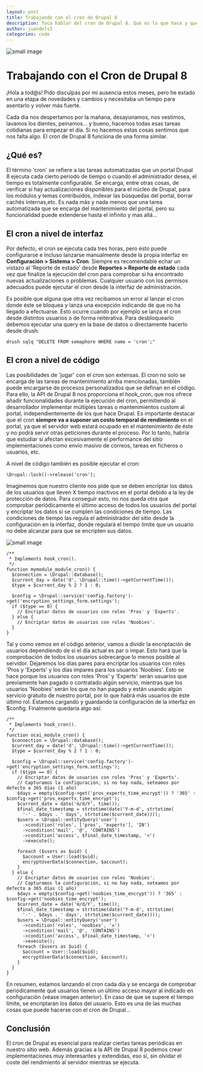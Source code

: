 ```yaml
---
layout: post
title: Trabajando con el cron de Drupal 8 
description: Toca hablar del cron de Drupal 8. Qué es lo que hace y qué puede llegar a conseguirse con él
author: juandels3
categories: code
---
```


![small image]({{site.baseurl}}/images/cron-drupal.jpeg)

# Trabajando con el Cron de Drupal 8

¡Hola a tod@s! Pido disculpas por mi ausencia estos meses, pero he estado en una etapa de novedades y cambios y necesitaba un tiempo para asentarlo y volver más fuerte. 

Cada día nos despertamos por la mañana, desayunamos, nos vestimos, lavamos los dientes, peinamos... y bueno, hacemos todas esas tareas cotidianas para empezar el día. Si no hacemos estas cosas sentimos que nos falta algo. El cron de Drupal 8 funciona de una forma similar. 

## ¿Qué es?

El término 'cron' se refiere a las tareas automatizadas que un portal Drupal 8 ejecuta cada cierto periodo de tiempo o cuando el administrador desea, el tiempo es totalmente configurable. Se encarga, entre otras cosas, de verificar si hay actualizaciones disponibles para el núcleo de Drupal, para los módulos y temas contribuidos, indexar las búsquedas del portal, borrar cachés internas,etc. Es nada más y nada menos que una tarea automatizada que se encarga del mantenimiento del portal, pero su funcionalidad puede extenderse hasta el infinito y mas allá...

## El cron a nivel de interfaz

Por defecto, el cron se ejecuta cada tres horas, pero ésto puede configurarse e incluso lanzarse manualmente desde la propia interfaz en **Configuración > Sistema > Cron**. Siempre es recomendable echar un vistazo al 'Reporte de estado' desde **Reportes > Reporte de estado** cada vez que finalize la ejecución del cron para comprobar si ha encontrado nuevas actualizaciones o problemas. Cualquier usuario con los permisos adecuados puede ejecutar el cron desde la interfaz de administración.

Es posible que alguna que otra vez recibamos un error al lanzar el cron donde éste se bloquea y lanza una excepción indicando de que no ha llegado a efectuarse. Esto ocurre cuando por ejemplo se lanza el cron desde distintos usuarios o de forma reiterativa. Para desbloquearlo debemos ejecutar una query en la base de datos o directamente hacerlo desde drush:

```
drush sqlq "DELETE FROM semaphore WHERE name = 'cron';"
```

## El cron a nivel de código

Las posibilidades de 'jugar' con el cron son extensas. El cron no solo se encarga de las tareas de mantenimiento arriba mencionadas, también puede encargarse de procesos personalizados que se definan en el código. Para ello, la API de Drupal 8 nos proporciona el hook_cron, que nos ofrece añadir funcionalidades durante la ejecución del cron, permitiendo al desarrollador implementar múltiples tareas o mantenimientos custom al portal, independientemente de los que hace Drupal.
Es importante destacar que el cron **siempre va a suponer un costo temporal de rendimiento** en el portal, ya que el servidor web estará ocupado en el mantenimiento de éste y no podrá servir otras peticiones durante el proceso. Por lo tanto, habría que estudiar si afectan excesivamente el performance del sitio implementaciones como envío masivo de correos, tareas en ficheros o usuarios, etc.

A nivel de código también es posible ejecutar el cron:

```
\Drupal::lock()->release('cron');
```

Imaginemos que nuestro cliente nos pide que se deben encriptar los datos de los usuarios que lleven X tiempo inactivos en el portal debido a la ley de protección de datos. Para conseguir esto, no nos queda otra que comprobar periódicamente el último acceso de todos los usuarios del portal y encriptar los datos si se cumplen las condiciones de tiempo. Las condiciones de tiempo las regula el administrador del sitio desde la configuración en la interfaz, donde regulará el tiempo límite que un usuario no debe alcanzar para que se encripten sus datos.

![small image]({{site.baseurl}}/images/cron-drupal-img1.png)


    /**
     * Implements hook_cron().
     */
    function mymodule_module_cron() {
      $connection = \Drupal::database();
      $current_day = date('d', \Drupal::time()->getCurrentTime());
      $type = $current_day % 2 ? 1 : 0;
    
      $config = \Drupal::service('config.factory')->get('encryption_settings_form.settings');
      if ($type == 0) {
	    // Encriptar datos de usuarios con roles 'Pros' y 'Experts'.
      } else {
        // Encriptar datos de usuarios con roles 'Noobies'.
      }
    }


Tal y como vemos en el código anterior, vamos a dividir la encriptación de usuarios dependiendo de si el día actual es par o impar. Esto hará que la comprobación de todos los usuarios sobrecargue lo menos posible al servidor. Dejaremos los días pares para encriptar los usuarios con roles 'Pros y 'Experts' y los días impares para los usuarios 'Noobies'. Esto se hace porque los usuarios con roles 'Pros' y 'Experts' serán usuarios que previamente han pagado o contratado algún servicio, mientras que los usuarios 'Noobies' serán los que no han pagado y están usando algún servicio gratuito de nuestro portal, por lo que habrá más usuarios de éste último rol.
Estamos cargando y guardando la configuración de la interfaz en $config. Finalmente quedaría algo así:


    /**
     * Implements hook_cron().
     */
    function ocai_module_cron() {
      $connection = \Drupal::database();
      $current_day = date('d', \Drupal::time()->getCurrentTime());
      $type = $current_day % 2 ? 1 : 0;
    
      $config = \Drupal::service('config.factory')->get('encryption_settings_form.settings');
      if ($type == 0) {
      	// Encriptar datos de usuarios con roles 'Pros' y 'Experts'.
      	// Capturamos la configuración, si no hay nada, seteamos por defecto a 365 días (1 año)
        $days = empty($config->get('pros_experts_time_encrypt')) ? '365' : $config->get('pros_experts_time_encrypt');
        $current_date = date('m/d/Y', time());
        $final_date_timestamp = strtotime(date('Y-m-d', strtotime(
          '-' . $days . ' days', strtotime($current_date))));
        $users = \Drupal::entityQuery('user')
          ->condition('roles', ['pros', 'experts'], 'IN')
          ->condition('mail', '@', 'CONTAINS')
          ->condition('access', $final_date_timestamp, '<')
          ->execute();
    
        foreach ($users as $uid) {
          $account = User::load($uid);
          encryptUserData($connection, $account);
        }
      } else {
        // Encriptar datos de usuarios con roles 'Noobies'.
        // Capturamos la configuración, si no hay nada, seteamos por defecto a 365 días (1 año)
        $days = empty($config->get('noobies_time_encrypt')) ? '365' : $config->get('noobies_time_encrypt');
        $current_date = date('m/d/Y', time());
        $final_date_timestamp = strtotime(date('Y-m-d', strtotime(
          '-' . $days . ' days', strtotime($current_date))));
        $users = \Drupal::entityQuery('user')
          ->condition('roles', 'noobies', '=')
          ->condition('mail', '@', 'CONTAINS')
          ->condition('access', $final_date_timestamp, '<')
          ->execute();
        foreach ($users as $uid) {
          $account = User::load($uid);
          encryptUserData($connection, $account);
        }
      }
    }

En resumen, estamos lanzando el cron cada día y se encarga de comprobar periódicamente qué usuarios tienen un último acceso mayor al indicado en configuración (véase imagen anterior). En caso de que se supere el tiempo límite, se encriptarán los datos del usuario. Esto es una de las muchas cosas que puede hacerse con el cron de Drupal...

## Conclusión

El cron de Drupal es esencial para realizar ciertas tareas periódicas en nuestro sitio web. Además gracias a la API de Drupal 8 podemos crear implementaciones muy interesantes y extendidas, eso sí, sin olvidar el coste del rendimiento al servidor mientras se ejecuta.
